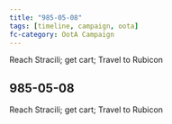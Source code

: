 ```yaml
---
title: "985-05-08"
tags: [timeline, campaign, oota]
fc-category: OotA Campaign
---
```

<span class='ob-timelines'
	data-date='985-05-08-00'
	data-title='Campaign: NAGA Adventures'
	data-class='orange'> Reach Stracili; get cart; Travel to Rubicon </span>
## 985-05-08
Reach Stracili; get cart; Travel to Rubicon
